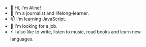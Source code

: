 - 🔭 Hi, I'm Aline!
- 🌱 I'm a journalist and lifelong-learner.
- 📫 I'm learning JavaScript.
- 💬 I'm looking for a job.
- ⚡ I also like to write, listen to music, read books and learn new languages.
